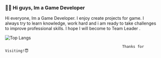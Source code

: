 ### 👋😃 Hi guys, Im a Game Developer

  Hi everyone, Im a Game Developer. I enjoy create projects for game. I always try to learn knowledge, work hard and i am ready to take challenges to improve professional skills. I hope I will become to Team Leader .

  ![Top Langs](https://github-readme-stats.vercel.app/api/top-langs/?username=zonbita&langs_count=8&theme=tokyonight&hide=pawn,sourcepawn,less,css,php,scss,javascript)
  </p
  🌱 Language used : 


                                                          Thanks for Visiting!😇
